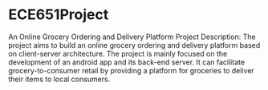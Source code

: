 # ECE651Project

An Online Grocery Ordering and Delivery Platform
Project Description: The project aims to build an online grocery ordering and delivery platform based on client-server architecture. The project is mainly focused on the development of an android app and its back-end server. It can facilitate grocery-to-consumer retail by providing a platform for groceries to deliver their items to local consumers.
